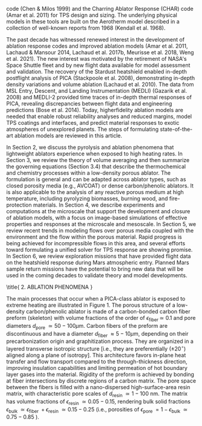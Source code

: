 code (Chen \& Milos 1999) and the Charring Ablator Response (CHAR) code (Amar et al. 2011) for TPS design and sizing. The underlying physical models in these tools are built on the Aerotherm model described in a collection of well-known reports from 1968 (Kendall et al. 1968).

The past decade has witnessed renewed interest in the development of ablation response codes and improved ablation models (Amar et al. 2011, Lachaud \& Mansour 2014, Lachaud et al. 2017b, Meurisse et al. 2018, Weng et al. 2021). The new interest was motivated by the retirement of NASA's Space Shuttle fleet and by new flight data available for model assessment and validation. The recovery of the Stardust heatshield enabled in-depth postflight analysis of PICA (Stackpoole et al. 2008), demonstrating in-depth density variations and volume ablation (Lachaud et al. 2010). The data from MSL Entry, Descent, and Landing Instrumentation (MEDLI) (Gazarik et al. 2008) and MEDLI-2 provided time traces of in-depth thermal responses of PICA, revealing discrepancies between flight data and engineering predictions (Bose et al. 2014). Today, higherfidelity ablation models are needed that enable robust reliability analyses and reduced margins, model TPS coatings and interfaces, and predict material responses to exotic atmospheres of unexplored planets. The steps of formulating state-of-the-art ablation models are reviewed in this article.

In Section 2, we discuss the pyrolysis and ablation phenomena that lightweight ablators experience when exposed to high heating rates. In Section 3, we review the theory of volume averaging and then summarize the governing equations (Section 3.4) that describe the thermochemical and chemistry processes within a low-density porous ablator. The formulation is general and can be adapted across ablator types, such as closed porosity media (e.g., AVCOAT) or dense carbon/phenolic ablators. It is also applicable to the analysis of any reactive porous medium at high temperature, including pyrolyzing biomasses, burning wood, and fire-protection materials. In Section 4, we describe experiments and computations at the microscale that support the development and closure of ablation models, with a focus on image-based simulations of effective properties and responses at the microscale and mesoscale. In Section 5, we review recent trends in modeling flows over porous media coupled with the environment and the flow within the porous material. Rapid progress is being achieved for incompressible flows in this area, and several efforts toward formulating a unified solver for TPS response are showing promise. In Section 6, we review exploration missions that have provided flight data on the heatshield response during Mars atmospheric entry. Planned Mars sample return missions have the potential to bring new data that will be used in the coming decades to validate theory and model developments.

\title{
2. ABLATION PHENOMENA
}

The main processes that occur when a PICA-class ablator is exposed to extreme heating are illustrated in Figure 1. The porous structure of a low-density carbon/phenolic ablator is made of a carbon-bonded carbon fiber preform (skeleton) with volume fractions of the order of $\epsilon_{\text {fiber }} \simeq$ 0.1 and pore diameters $d_{\text {pore }} \simeq 50-100 \mu \mathrm{m}$. Carbon fibers of the preform are discontinuous and have a diameter $d_{\text {fiber }} \approx 5-10 \mu \mathrm{m}$, depending on their precarbonization origin and graphitization process. They are organized in a layered transverse isotropic structure [i.e., they are preferentially $\left( \pm 20^{\circ}\right)$ aligned along a plane of isotropy]. This architecture favors in-plane heat transfer and flow transport compared to the through-thickness direction, improving insulation capabilities and limiting permeation of hot boundary layer gases into the material. Rigidity of the preform is achieved by bonding at fiber intersections by discrete regions of a carbon matrix. The pore space between the fibers is filled with a nano-dispersed high-surface-area resin matrix, with characteristic pore scales of $d_{\text {resin }} \simeq 1-100 \mathrm{~nm}$. The matrix has volume fractions of $\epsilon_{\text {resin }} \simeq 0.05-0.15$, rendering bulk solid fractions $\epsilon_{\text {bulk }} \simeq \epsilon_{\text {fiber }}+\epsilon_{\text {resin }} \simeq 0.15-0.25$ (i.e., porosities of $\epsilon_{\text {pore }}=1-\epsilon_{\text {bulk }} \simeq 0.75-0.85$ ).